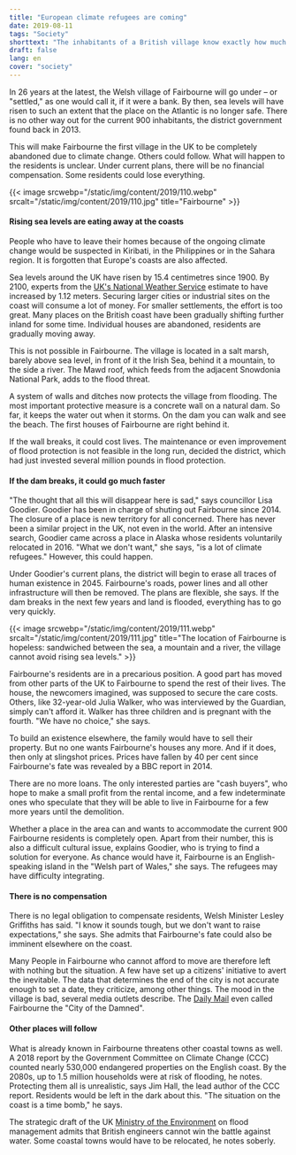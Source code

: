 ```yaml
---
title: "European climate refugees are coming"
date: 2019-08-11
tags: "Society"
shorttext: "The inhabitants of a British village know exactly how much time they have left before their village is abandoned."
draft: false
lang: en
cover: "society"
---
```


In 26 years at the latest, the Welsh village of Fairbourne will go under – or "settled," as one would call it, if it were a bank. By then, sea levels will have risen to such an extent that the place on the Atlantic is no longer safe. There is no other way out for the current 900 inhabitants, the district government found back in 2013.

This will make Fairbourne the first village in the UK to be completely abandoned due to climate change. Others could follow. What will happen to the residents is unclear. Under current plans, there will be no financial compensation. Some residents could lose everything.

{{< image srcwebp="/static/img/content/2019/110.webp" srcalt="/static/img/content/2019/110.jpg" title="Fairbourne" >}}

#### Rising sea levels are eating away at the coasts

People who have to leave their homes because of the ongoing climate change would be suspected in Kiribati, in the Philippines or in the Sahara region. It is forgotten that Europe's coasts are also affected.

Sea levels around the UK have risen by 15.4 centimetres since 1900. By 2100, experts from the [UK's National Weather Service](https://www.metoffice.gov.uk/pub/data/weather/uk/ukcp18/science-reports/UKCP18-Overview-report.pdf "UKCP18 Science Overview Report") estimate to have increased by 1.12 meters. Securing larger cities or industrial sites on the coast will consume a lot of money. For smaller settlements, the effort is too great. Many places on the British coast have been gradually shifting further inland for some time. Individual houses are abandoned, residents are gradually moving away.

This is not possible in Fairbourne. The village is located in a salt marsh, barely above sea level, in front of it the Irish Sea, behind it a mountain, to the side a river. The Mawd roof, which feeds from the adjacent Snowdonia National Park, adds to the flood threat.

A system of walls and ditches now protects the village from flooding. The most important protective measure is a concrete wall on a natural dam. So far, it keeps the water out when it storms. On the dam you can walk and see the beach. The first houses of Fairbourne are right behind it.

If the wall breaks, it could cost lives. The maintenance or even improvement of flood protection is not feasible in the long run, decided the district, which had just invested several million pounds in flood protection.

#### If the dam breaks, it could go much faster

"The thought that all this will disappear here is sad," says councillor Lisa Goodier. Goodier has been in charge of shuting out Fairbourne since 2014. The closure of a place is new territory for all concerned. There has never been a similar project in the UK, not even in the world. After an intensive search, Goodier came across a place in Alaska whose residents voluntarily relocated in 2016. "What we don't want," she says, "is a lot of climate refugees." However, this could happen.

Under Goodier's current plans, the district will begin to erase all traces of human existence in 2045. Fairbourne's roads, power lines and all other infrastructure will then be removed. The plans are flexible, she says. If the dam breaks in the next few years and land is flooded, everything has to go very quickly.

{{< image srcwebp="/static/img/content/2019/111.webp" srcalt="/static/img/content/2019/111.jpg" title="The location of Fairbourne is hopeless: sandwiched between the sea, a mountain and a river, the village cannot avoid rising sea levels." >}}

Fairbourne's residents are in a precarious position. A good part has moved from other parts of the UK to Fairbourne to spend the rest of their lives. The house, the newcomers imagined, was supposed to secure the care costs. Others, like 32-year-old Julia Walker, who was interviewed by the Guardian, simply can't afford it. Walker has three children and is pregnant with the fourth. "We have no choice," she says.

To build an existence elsewhere, the family would have to sell their property. But no one wants Fairbourne's houses any more. And if it does, then only at slingshot prices. Prices have fallen by 40 per cent since Fairbourne's fate was revealed by a BBC report in 2014.

There are no more loans. The only interested parties are "cash buyers", who hope to make a small profit from the rental income, and a few indeterminate ones who speculate that they will be able to live in Fairbourne for a few more years until the demolition.

Whether a place in the area can and wants to accommodate the current 900 Fairbourne residents is completely open. Apart from their number, this is also a difficult cultural issue, explains Goodier, who is trying to find a solution for everyone. As chance would have it, Fairbourne is an English-speaking island in the "Welsh part of Wales," she says. The refugees may have difficulty integrating.

#### There is no compensation

There is no legal obligation to compensate residents, Welsh Minister Lesley Griffiths has said. "I know it sounds tough, but we don't want to raise expectations," she says. She admits that Fairbourne's fate could also be imminent elsewhere on the coast.

Many People in Fairbourne who cannot afford to move are therefore left with nothing but the situation. A few have set up a citizens' initiative to avert the inevitable. The data that determines the end of the city is not accurate enough to set a date, they criticize, among other things. The mood in the village is bad, several media outlets describe. The [Daily Mail](https://www.dailymail.co.uk/news/article-3442264/Welsh-village-decommissioned-warnings-lost-sea.html "Village of the DAMMED: Entire Welsh village to be 'decommissioned' and its population forced to move after government warns it will be lost to the sea") even called Fairbourne the "City of the Damned".

#### Other places will follow

What is already known in Fairbourne threatens other coastal towns as well. A 2018 report by the Government Committee on Climate Change (CCC) counted nearly 530,000 endangered properties on the English coast. By the 2080s, up to 1.5 million households were at risk of flooding, he notes. Protecting them all is unrealistic, says Jim Hall, the lead author of the CCC report. Residents would be left in the dark about this. "The situation on the coast is a time bomb," he says.

The strategic draft of the UK [Ministry of the Environment](https://www.gov.uk/government/consultations/draft-national-flood-and-coastal-erosion-risk-management-strategy-for-england "Draft National Flood and Coastal Erosion Risk Management Strategy for England") on flood management admits that British engineers cannot win the battle against water. Some coastal towns would have to be relocated, he notes soberly.
